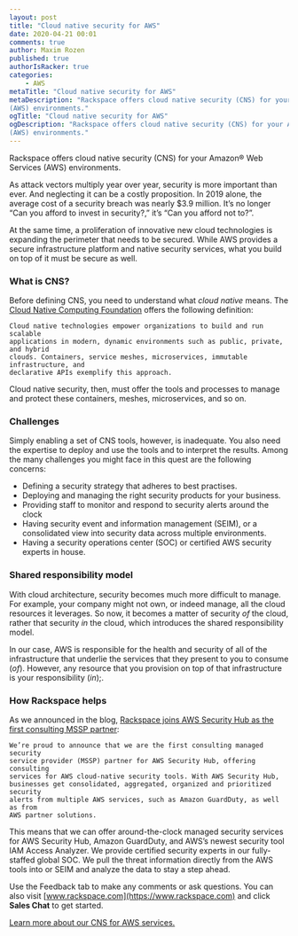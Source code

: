 ```yaml
---
layout: post
title: "Cloud native security for AWS"
date: 2020-04-21 00:01
comments: true
author: Maxim Rozen
published: true
authorIsRacker: true
categories:
    - AWS
metaTitle: "Cloud native security for AWS"
metaDescription: "Rackspace offers cloud native security (CNS) for your Amazon&reg; Web Services
(AWS) environments."
ogTitle: "Cloud native security for AWS"
ogDescription: "Rackspace offers cloud native security (CNS) for your Amazon&reg; Web Services
(AWS) environments."
---
```


Rackspace offers cloud native security (CNS) for your Amazon&reg; Web Services
(AWS) environments.

<!-- more -->

As attack vectors multiply year over year, security is more important than ever.
And neglecting it can be a costly proposition. In 2019 alone, the average cost
of a security breach was nearly $3.9 million. It’s no longer “Can you afford to
invest in security?,” it’s “Can you afford not to?”.

At the same time, a proliferation of innovative new cloud technologies is
expanding the perimeter that needs to be secured. While AWS provides a secure
infrastructure platform and native security services, what you build on top of
it must be secure as well.

### What is CNS?

Before defining CNS, you need to understand what *cloud native* means.  The
[Cloud Native Computing Foundation](https://cncf.io) offers the following
definition:

    Cloud native technologies empower organizations to build and run scalable
    applications in modern, dynamic environments such as public, private, and hybrid
    clouds. Containers, service meshes, microservices, immutable infrastructure, and
    declarative APIs exemplify this approach.

Cloud native security, then, must offer the tools and processes to manage and
protect these containers, meshes, microservices, and so on.

### Challenges

Simply enabling a set of CNS tools, however, is inadequate.  You also need the
expertise to deploy and use the tools and to interpret the results. Among the
many challenges you might face in this quest are the following concerns:

- Defining a security strategy that adheres to best practises.
- Deploying and managing the right security products for your business.
- Providing staff to monitor and respond to security alerts around the clock
- Having security event and information management (SEIM), or a consolidated
  view into security data across multiple environments.
- Having a security operations center (SOC) or certified AWS security experts
  in house.

### Shared responsibility model

With cloud architecture, security becomes much more difficult to manage. For
example, your company might not own, or indeed manage, all the cloud resources
it leverages. So now, it becomes a matter of security *of* the cloud, rather
that security *in* the cloud, which introduces the shared responsibility model.

In our case, AWS is responsible for the health and security of all of the
infrastructure that underlie the services that they present to you to consume (*of*).
However, any resource that you provision on top of that infrastructure is your
responsibility (*in*);.

### How Rackspace helps

As we announced in the blog,
[Rackspace joins AWS Security Hub as the first consulting MSSP partner](https://www.rackspace.com/blog/rackspace-joins-aws-security-hub-as-the-first-consulting-mssp-partner):

    We’re proud to announce that we are the first consulting managed security
    service provider (MSSP) partner for AWS Security Hub, offering consulting
    services for AWS cloud-native security tools. With AWS Security Hub,
    businesses get consolidated, aggregated, organized and prioritized security
    alerts from multiple AWS services, such as Amazon GuardDuty, as well as from
    AWS partner solutions.

This means that we can offer around-the-clock managed security services for AWS
Security Hub, Amazon GuardDuty, and AWS’s newest security tool IAM Access Analyzer.
We provide certified security experts in our fully-staffed global SOC. We pull
the threat information directly from the AWS tools into or SEIM and analyze the
data to stay a step ahead.

Use the Feedback tab to make any comments or ask questions. You can also
visit [www.rackspace.com](https://www.rackspace.com) and click **Sales Chat**
to get started.

<a class="cta blue" id="cta" href="https://www.rackspace.com/resources/rackspace-service-blocks-cloud-native-security-aws">Learn more about our CNS for AWS services.</a>
